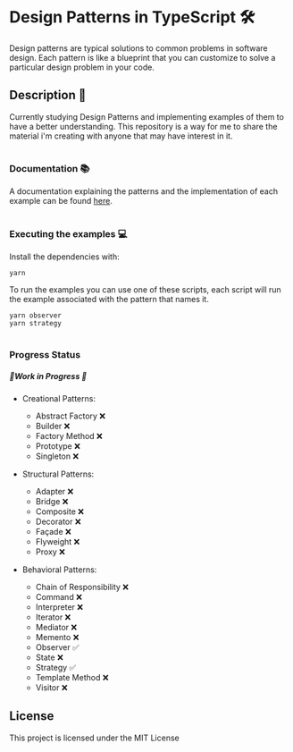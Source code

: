 # Design Patterns in TypeScript 🛠

Design patterns are typical solutions to common problems in software design. Each pattern is like a blueprint that you can customize to solve a particular design problem in your code.

## Description 📃

Currently studying Design Patterns and implementing examples of them to have a better understanding. This repository is a way for me to share the material i'm creating with anyone that may have interest in it.

#

### Documentation 📚

A documentation explaining the patterns and the implementation of each example can be found [here](https://www.notion.so/Design-Patterns-c2bdb756a38d44388a990b5367123177).

#

### Executing the examples 💻

Install the dependencies with:

```
yarn
```

To run the examples you can use one of these scripts, each script will run the example associated with the pattern that names it.

```
yarn observer
yarn strategy
```

#

### Progress Status

##### 👷Work in Progress 🚧

- Creational Patterns:

  - Abstract Factory ❌
  - Builder ❌
  - Factory Method ❌
  - Prototype ❌
  - Singleton ❌

- Structural Patterns:

  - Adapter ❌
  - Bridge ❌
  - Composite ❌
  - Decorator ❌
  - Façade ❌
  - Flyweight ❌
  - Proxy ❌

- Behavioral Patterns:
  - Chain of Responsibility ❌
  - Command ❌
  - Interpreter ❌
  - Iterator ❌
  - Mediator ❌
  - Memento ❌
  - Observer ✅
  - State ❌
  - Strategy ✅
  - Template Method ❌
  - Visitor ❌

## License

This project is licensed under the MIT License
